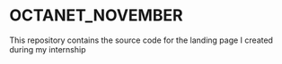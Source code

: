 # OCTANET_NOVEMBER

This repository contains the source code for the landing page I created during my internship
